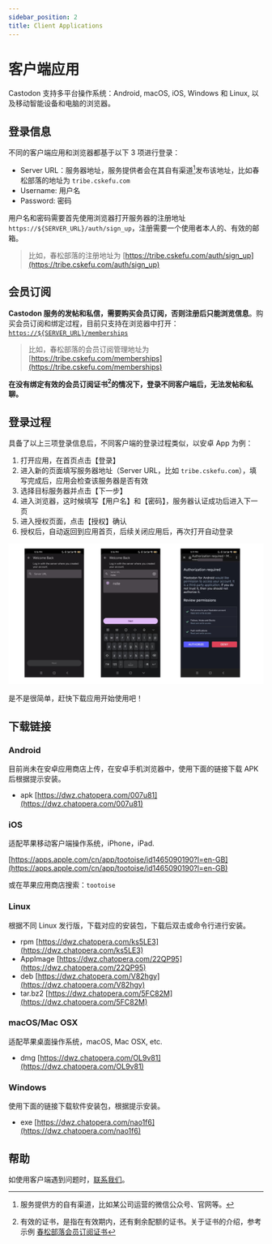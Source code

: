 ```yaml
---
sidebar_position: 2
title: Client Applications
---
```


# 客户端应用

Castodon 支持多平台操作系统：Android, macOS, iOS, Windows 和 Linux, 以及移动智能设备和电脑的浏览器。


## 登录信息

不同的客户端应用和浏览器都基于以下 3 项进行登录：

* Server URL：服务器地址，服务提供者会在其自有渠道[^channels-own]发布该地址，比如春松部落的地址为 `tribe.cskefu.com`
* Username: 用户名
* Password: 密码

用户名和密码需要首先使用浏览器打开服务器的注册地址 `https://${SERVER_URL}/auth/sign_up`，注册需要一个使用者本人的、有效的邮箱。

> 比如，春松部落的注册地址为 [https://tribe.cskefu.com/auth/sign_up](https://tribe.cskefu.com/auth/sign_up)

## 会员订阅

**Castodon 服务的发帖和私信，需要购买会员订阅，否则注册后只能浏览信息**。购买会员订阅和绑定过程，目前只支持在浏览器中打开：[`https://${SERVER_URL}/memberships`](https://${SERVER_URL}/memberships)

> 比如，春松部落的会员订阅管理地址为 [https://tribe.cskefu.com/memberships](https://tribe.cskefu.com/memberships)

**在没有绑定有效的会员订阅证书[^valid-license]的情况下，登录不同客户端后，无法发帖和私聊。**

## 登录过程

具备了以上三项登录信息后，不同客户端的登录过程类似，以安卓 App 为例：

1. 打开应用，在首页点击【登录】
2. 进入新的页面填写服务器地址（Server URL，比如 `tribe.cskefu.com`），填写完成后，应用会检查该服务器是否有效
3. 选择目标服务器并点击【下一步】
4. 进入浏览器，这时候填写【用户名】和【密码】，服务器认证成功后进入下一页
5. 进入授权页面，点击【授权】确认
6. 授权后，自动返回到应用首页，后续关闭应用后，再次打开自动登录

![](../static/assets/screenshot_20231224172038.png)

是不是很简单，赶快下载应用开始使用吧！

## 下载链接

### Android

目前尚未在安卓应用商店上传，在安卓手机浏览器中，使用下面的链接下载 APK 后根据提示安装。

* apk [https://dwz.chatopera.com/007u81](https://dwz.chatopera.com/007u81)

### iOS

适配苹果移动客户端操作系统，iPhone，iPad.

[https://apps.apple.com/cn/app/tootoise/id1465090190?l=en-GB](https://apps.apple.com/cn/app/tootoise/id1465090190?l=en-GB)

或在苹果应用商店搜索：`tootoise`

### Linux

根据不同 Linux 发行版，下载对应的安装包，下载后双击或命令行进行安装。

* rpm [https://dwz.chatopera.com/ks5LE3](https://dwz.chatopera.com/ks5LE3)
* AppImage [https://dwz.chatopera.com/22QP95](https://dwz.chatopera.com/22QP95)
* deb [https://dwz.chatopera.com/V82hgy](https://dwz.chatopera.com/V82hgy)
* tar.bz2 [https://dwz.chatopera.com/5FC82M](https://dwz.chatopera.com/5FC82M)

### macOS/Mac OSX

适配苹果桌面操作系统，macOS, Mac OSX, etc.

* dmg [https://dwz.chatopera.com/OL9v81](https://dwz.chatopera.com/OL9v81)

### Windows

使用下面的链接下载软件安装包，根据提示安装。

* exe [https://dwz.chatopera.com/nao1f6](https://dwz.chatopera.com/nao1f6)

## 帮助

如使用客户端遇到问题时，[联系我们](/castodon-docs/docs/help)。

[^channels-own]: 服务提供方的自有渠道，比如某公司运营的微信公众号、官网等。
[^valid-license]: 有效的证书，是指在有效期内，还有剩余配额的证书。关于证书的介绍，参考示例 [春松部落会员订阅证书](https://store.chatopera.com/product/cstribe001)